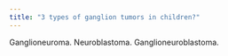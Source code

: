```yaml
---
title: "3 types of ganglion tumors in children?"
---
```

Ganglioneuroma. Neuroblastoma. Ganglioneuroblastoma.

